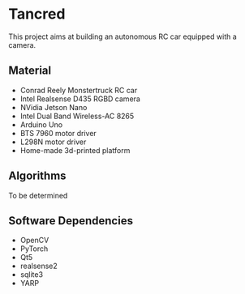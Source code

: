 Tancred
=======

This project aims at building an autonomous RC car equipped with a camera.

Material
--------
* Conrad Reely Monstertruck RC car
* Intel Realsense D435 RGBD camera
* NVidia Jetson Nano
* Intel Dual Band Wireless-AC 8265
* Arduino Uno
* BTS 7960 motor driver
* L298N motor driver
* Home-made 3d-printed platform

Algorithms
----------

To be determined

Software Dependencies
---------------------

* OpenCV
* PyTorch
* Qt5
* realsense2
* sqlite3
* YARP
